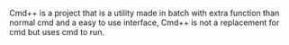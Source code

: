 Cmd++ is a project that is a utility made in batch with extra function than normal cmd and a easy to use interface, Cmd++ is not a replacement for cmd but uses cmd to run.
